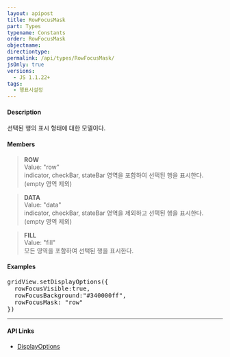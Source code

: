 ```yaml
---
layout: apipost
title: RowFocusMask
part: Types
typename: Constants
order: RowFocusMask
objectname: 
directiontype: 
permalink: /api/types/RowFocusMask/
jsOnly: true
versions:
  - JS 1.1.22+
tags:
  - 행표시설정
---
```



#### Description

선택된 행의 표시 형태에 대한 모델이다.  

#### Members

> **ROW**  
> Value: "row"  
> indicator, checkBar, stateBar 영역을 포함하여 선택된 행을 표시한다.(empty 영역 제외)

> **DATA**  
> Value: "data"  
> indicator, checkBar, stateBar 영역을 제외하고 선택된 행을 표시한다.(empty 영역 제외)

> **FILL**  
> Value: "fill"  
> 모든 영역을 포함하여 선택된 행을 표시한다.


#### Examples   

<pre class="prettyprint">
gridView.setDisplayOptions({
  rowFocusVisible:true, 
  rowFocusBackground:"#340000ff",
  rowFocusMask: "row"
})
</pre>

---


#### API Links

* [DisplayOptions](/api/types/DisplayOptions/)


